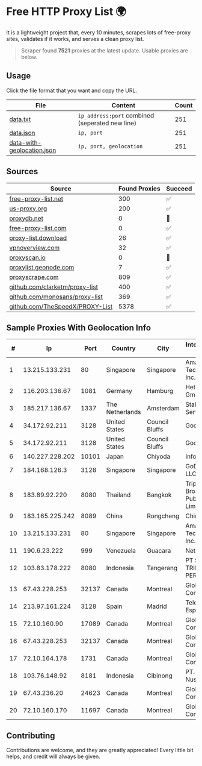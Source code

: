 
# Free HTTP Proxy List 🌍

It is a lightweight project that, every 10 minutes, scrapes lots of free-proxy sites, validates if it works, and serves a clean proxy list.


> Scraper found **7521** proxies at the latest update. Usable proxies are below.

## Usage

Click the file format that you want and copy the URL.


|File|Content|Count|
|----|-------|-----|
|[data.txt](https://raw.githubusercontent.com/themiralay/Proxy-List-World/master/data.txt)|`ip_address:port` combined (seperated new line)|251|
|[data.json](https://raw.githubusercontent.com/themiralay/Proxy-List-World/master/data.json)|`ip, port`|251|
|[data-with-geolocation.json](https://raw.githubusercontent.com/themiralay/Proxy-List-World/master/data-with-geolocation.json)|`ip, port, geolocation`|251|

## Sources

|Source|Found Proxies|Succeed|
|------|-------------|-------|
|[free-proxy-list.net](https://free-proxy-list.net)|300|✅|
|[us-proxy.org](https://www.us-proxy.org)|200|✅|
|[proxydb.net](http://proxydb.net)|0|🚫|
|[free-proxy-list.com](https://free-proxy-list.com/?page=&port=&type%5B%5D=http&type%5B%5D=https&up_time=0&search=Search)|0|✅|
|[proxy-list.download](https://www.proxy-list.download/HTTP)|26|✅|
|[vpnoverview.com](https://vpnoverview.com/privacy/anonymous-browsing/free-proxy-servers)|32|✅|
|[proxyscan.io](https://www.proxyscan.io)|0|🚫|
|[proxylist.geonode.com](https://proxylist.geonode.com/api/proxy-list?limit=300&page=1&sort_by=lastChecked&sort_type=desc&protocols=http,https)|7|✅|
|[proxyscrape.com](https://api.proxyscrape.com/v2/?request=displayproxies&protocol=http&timeout=10000&country=all&ssl=all&anonymity=all)|809|✅|
|[github.com/clarketm/proxy-list](https://raw.githubusercontent.com/clarketm/proxy-list/master/proxy-list-raw.txt)|400|✅|
|[github.com/monosans/proxy-list](https://raw.githubusercontent.com/monosans/proxy-list/main/proxies/http.txt)|369|✅|
|[github.com/TheSpeedX/PROXY-List](https://raw.githubusercontent.com/TheSpeedX/PROXY-List/master/http.txt)|5378|✅|


## Sample Proxies With Geolocation Info

|#|Ip|Port|Country|City|Internet Service Provider|
|-|--|----|-------|----|-------------------------|
|1|13.215.133.231|80|Singapore|Singapore|Amazon Technologies Inc.|
|2|116.203.136.67|1081|Germany|Hamburg|Hetzner Online GmbH|
|3|185.217.136.67|1337|The Netherlands|Amsterdam|Stallion Network Services Limited|
|4|34.172.92.211|3128|United States|Council Bluffs|Google LLC|
|5|34.172.92.211|3128|United States|Council Bluffs|Google LLC|
|6|140.227.228.202|10101|Japan|Chiyoda|InfoSphere|
|7|184.168.126.3|3128|Singapore|Singapore|GoDaddy.com, LLC|
|8|183.89.92.220|8080|Thailand|Bangkok|Triple T Broadband Public Company Limited|
|9|183.165.225.242|8089|China|Rongcheng|Chinanet|
|10|13.215.133.231|80|Singapore|Singapore|Amazon Technologies Inc.|
|11|190.6.23.222|999|Venezuela|Guacara|Net Uno|
|12|103.83.178.222|8080|Indonesia|Tangerang|PT SOLUSI TRIMEGAH PERSADA|
|13|67.43.228.253|32137|Canada|Montreal|GloboTech Communications|
|14|213.97.161.224|3128|Spain|Madrid|Telefonica de Espana SAU|
|15|72.10.160.90|17089|Canada|Montreal|GloboTech Communications|
|16|67.43.228.253|32137|Canada|Montreal|GloboTech Communications|
|17|72.10.164.178|1731|Canada|Montreal|GloboTech Communications|
|18|103.76.148.92|8181|Indonesia|Cibinong|PT. Java Digital Nusantara|
|19|67.43.236.20|24623|Canada|Montreal|GloboTech Communications|
|20|72.10.160.170|11697|Canada|Montreal|GloboTech Communications|



## Contributing

Contributions are welcome, and they are greatly appreciated! Every
little bit helps, and credit will always be given.

